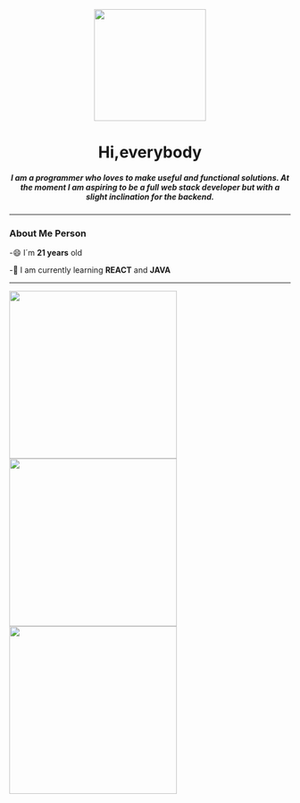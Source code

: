 <div id="header" align="center">
    <img src="https://wallpapers.com/images/hd/black-and-white-aesthetic-tree-at-lake-bfrrf8eocschry9b.jpg" width="200"/>
    <h1 align="center">Hi,everybody</h1>
    <h5 align="center">
       I am a programmer who loves to make useful and functional solutions. At the moment I am aspiring to be a full web stack developer but with a slight inclination          for the backend.</h3>
</div>

---
### About Me Person
-😄 I´m **21 years** old 

-🌱 I am currently learning **REACT** and **JAVA**

---

<div align="left">
    <img src="https://github-widgetbox.vercel.app/api/skills?languages=js,java,python,html,css,cpp,csharp&includeNames=true&theme=darkmode" width=300>
    <br>
    <img src="https://github-widgetbox.vercel.app/api/skills?frameworks=vue,tailwind&includeNames=true&theme=darkmode" width=300>
    <br>
    <img src="https://github-widgetbox.vercel.app/api/skills?tools=git&includeNames=true](https://github-widgetbox.vercel.app/api/skills?tools=git&includeNames=true&theme=darkmode" width=300>
    
</div>


